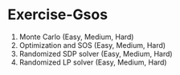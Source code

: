 # Exercise-Gsos
1. Monte Carlo (Easy, Medium, Hard)
2. Optimization and SOS (Easy, Medium, Hard)
3. Randomized SDP solver (Easy, Medium, Hard)
4. Randomized LP solver (Easy, Medium, Hard)
